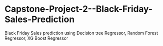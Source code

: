 # Capstone-Project-2--Black-Friday-Sales-Prediction
Black Friday Sales prediction using Decision tree Regressor, Random Forest Regressor, XG Boost Regressor
